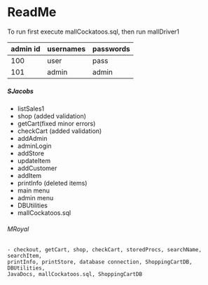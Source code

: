 # ReadMe
To run first execute mallCockatoos.sql, then run mallDriver1

admin id | usernames | passwords
-|-|-
100|user|pass
101|admin|admin

##### **SJacobs**
* listSales1
* shop (added validation)
* getCart(fixed minor errors)
* checkCart (added validation)
* addAdmin
* adminLogin
* addStore
* updateItem
* addCustomer
* addItem
* printInfo (deleted items)
* main menu
* admin menu
* DBUtilities
* mallCockatoos.sql

###### MRoyal
    - checkout, getCart, shop, checkCart, storedProcs, searchName, searchItem,
	printInfo, printStore, database connection, ShoppingCartDB, DBUtilities,
	JavaDocs, mallCockatoos.sql, ShoppingCartDB





